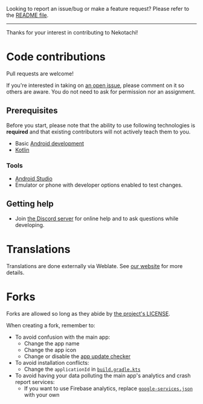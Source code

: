 Looking to report an issue/bug or make a feature request? Please refer to the [README file](https://github.com/bigbabyboost/nekotachi#issues-feature-requests-and-contributing).

---

Thanks for your interest in contributing to Nekotachi!


# Code contributions

Pull requests are welcome!

If you're interested in taking on [an open issue](https://github.com/bigbabyboost/nekotachi/issues), please comment on it so others are aware.
You do not need to ask for permission nor an assignment.

## Prerequisites

Before you start, please note that the ability to use following technologies is **required** and that existing contributors will not actively teach them to you.

- Basic [Android development](https://developer.android.com/)
- [Kotlin](https://kotlinlang.org/)

### Tools

- [Android Studio](https://developer.android.com/studio)
- Emulator or phone with developer options enabled to test changes.

## Getting help

- Join [the Discord server](https://discord.gg/nekotachi) for online help and to ask questions while developing.

# Translations

Translations are done externally via Weblate. See [our website](https://nekotachi.app/docs/contribute#translation) for more details.


# Forks

Forks are allowed so long as they abide by [the project's LICENSE](https://github.com/bigbabyboost/nekotachi/blob/main/LICENSE).

When creating a fork, remember to:

- To avoid confusion with the main app:
    - Change the app name
    - Change the app icon
    - Change or disable the [app update checker](https://github.com/bigbabyboost/nekotachi/blob/main/app/src/main/java/eu/kanade/tachiyomi/data/updater/AppUpdateChecker.kt)
- To avoid installation conflicts:
    - Change the `applicationId` in [`build.gradle.kts`](https://github.com/bigbabyboost/nekotachi/blob/main/app/build.gradle.kts)
- To avoid having your data polluting the main app's analytics and crash report services:
    - If you want to use Firebase analytics, replace [`google-services.json`](https://github.com/bigbabyboost/nekotachi/blob/main/app/src/standard/google-services.json) with your own
